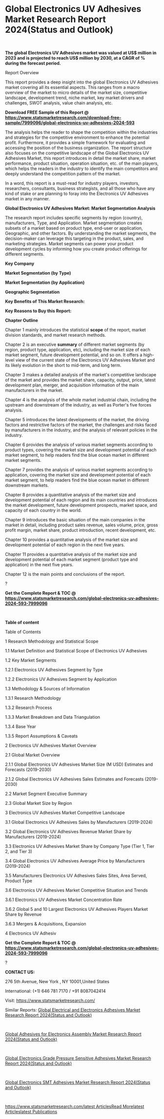 <h1>Global Electronics UV Adhesives Market Research Report 2024(Status and Outlook)</h1><br/><p><strong>The global Electronics UV Adhesives market was valued at US$ million in 2023 and is projected to reach US$ million by 2030, at a <strong>CAGR</strong> of % during the forecast period.</strong></p>
 
 
 
 <p>Report Overview</p>
 
 
 
 <p>This report provides a deep insight into the global Electronics UV Adhesives market covering all its essential aspects. This ranges from a macro overview of the market to micro details of the market size, competitive landscape, development trend, niche market, key market drivers and challenges, SWOT analysis, value chain analysis, etc.</p>
 
 
 
 <p><strong>Download FREE Sample of this Report @ <a href="https://www.statsmarketresearch.com/download-free-sample/7999096/global-electronics-uv-adhesives-2024-593">https://www.statsmarketresearch.com/download-free-sample/7999096/global-electronics-uv-adhesives-2024-593</a></strong></p>
 
 
 
 <p>The analysis helps the reader to shape the competition within the industries and strategies for the competitive environment to enhance the potential profit. Furthermore, it provides a simple framework for evaluating and accessing the position of the business organization. The report structure also focuses on the competitive landscape of the Global Electronics UV Adhesives Market, this report introduces in detail the market share, market performance, product situation, operation situation, etc. of the main players, which helps the readers in the industry to identify the main competitors and deeply understand the competition pattern of the market.</p>
 
 
 
 <p>In a word, this report is a must-read for industry players, investors, researchers, consultants, business strategists, and all those who have any kind of stake or are planning to foray into the Electronics UV Adhesives market in any manner.</p>
 
 
 
 <p><strong>Global Electronics UV Adhesives Market: Market Segmentation Analysis</strong></p>
 
 
 
 <p>The research report includes specific segments by region (country), manufacturers, Type, and Application. Market segmentation creates subsets of a market based on product type, end-user or application, Geographic, and other factors. By understanding the market segments, the decision-maker can leverage this targeting in the product, sales, and marketing strategies. Market segments can power your product development cycles by informing how you create product offerings for different segments.</p>
 
 
 
 <p><strong>Key Company</strong></p>
 
 
 
 <p><strong>Market Segmentation (by Type)</strong></p>
 
 
 
 <p><strong>Market Segmentation (<strong>by Application</strong>)</strong></p>
 
 
 
 <p><strong>Geographic Segmentation</strong></p>
 
 
 
 <p><strong>Key Benefits of This Market Research:</strong></p>
 
 
 
 <p><strong>Key <strong>Reasons to Buy</strong> this Report:</strong></p>
 
 
 
 <p><strong>Chapter Outline</strong></p>
 
 
 
 <p>Chapter 1 mainly introduces the statistical <strong>scope</strong> of the report, market division standards, and market research methods.</p>
 
 
 
 <p>Chapter 2 is an executive <strong>summary</strong> of different market segments (by region, product type, application, etc), including the market size of each market segment, future development potential, and so on. It offers a high-level view of the current state of the Electronics UV Adhesives Market and its likely evolution in the short to mid-term, and long term.</p>
 
 
 
 <p>Chapter 3 makes a detailed analysis of the market&#39;s competitive landscape of the market and provides the market share, capacity, output, price, latest development plan, merger, and acquisition information of the main manufacturers in the market.</p>
 
 
 
 <p>Chapter 4 is the analysis of the whole market industrial chain, including the upstream and downstream of the industry, as well as Porter&#39;s five forces analysis.</p>
 
 
 
 <p>Chapter 5 introduces the latest developments of the market, the driving factors and restrictive factors of the market, the challenges and risks faced by manufacturers in the industry, and the analysis of relevant policies in the industry.</p>
 
 
 
 <p>Chapter 6 provides the analysis of various market segments according to product types, covering the market size and development potential of each market segment, to help readers find the blue ocean market in different market segments.</p>
 
 
 
 <p>Chapter 7 provides the analysis of various market segments according to application, covering the market size and development potential of each market segment, to help readers find the blue ocean market in different downstream markets.</p>
 
 
 
 <p>Chapter 8 provides a quantitative analysis of the market size and development potential of each region and its main countries and introduces the market development, future development prospects, market space, and capacity of each country in the world.</p>
 
 
 
 <p>Chapter 9 introduces the basic situation of the main companies in the market in detail, including product sales revenue, sales volume, price, gross profit margin, market share, product introduction, recent development, etc.</p>
 
 
 
 <p>Chapter 10 provides a quantitative analysis of the market size and development potential of each region in the next five years.</p>
 
 
 
 <p>Chapter 11 provides a quantitative analysis of the market size and development potential of each market segment (product type and application) in the next five years.</p>
 
 
 
 <p>Chapter 12 is the main points and conclusions of the report.</p>
 
 
 
 <p>? </p>
 
 
 
 <div><b>Get the Complete Report & TOC @ <a href="https://www.statsmarketresearch.com/global-electronics-uv-adhesives-2024-593-7999096">https://www.statsmarketresearch.com/global-electronics-uv-adhesives-2024-593-7999096</a></b></div>
 
 
 
 <p><br />
 
 <b>Table of content</b></p>
 
 
 
 <p>Table of Contents<br />
 
 1 Research Methodology and Statistical Scope<br />
 
 1.1 Market Definition and Statistical Scope of Electronics UV Adhesives<br />
 
 1.2 Key Market Segments<br />
 
 1.2.1 Electronics UV Adhesives Segment by Type<br />
 
 1.2.2 Electronics UV Adhesives Segment by Application<br />
 
 1.3 Methodology & Sources of Information<br />
 
 1.3.1 Research Methodology<br />
 
 1.3.2 Research Process<br />
 
 1.3.3 Market Breakdown and Data Triangulation<br />
 
 1.3.4 Base Year<br />
 
 1.3.5 Report Assumptions & Caveats<br />
 
 2 Electronics UV Adhesives Market Overview<br />
 
 2.1 Global Market Overview<br />
 
 2.1.1 Global Electronics UV Adhesives Market Size (M USD) Estimates and Forecasts (2019-2030)<br />
 
 2.1.2 Global Electronics UV Adhesives Sales Estimates and Forecasts (2019-2030)<br />
 
 2.2 Market Segment Executive Summary<br />
 
 2.3 Global Market Size by Region<br />
 
 3 Electronics UV Adhesives Market Competitive Landscape<br />
 
 3.1 Global Electronics UV Adhesives Sales by Manufacturers (2019-2024)<br />
 
 3.2 Global Electronics UV Adhesives Revenue Market Share by Manufacturers (2019-2024)<br />
 
 3.3 Electronics UV Adhesives Market Share by Company Type (Tier 1, Tier 2, and Tier 3)<br />
 
 3.4 Global Electronics UV Adhesives Average Price by Manufacturers (2019-2024)<br />
 
 3.5 Manufacturers Electronics UV Adhesives Sales Sites, Area Served, Product Type<br />
 
 3.6 Electronics UV Adhesives Market Competitive Situation and Trends<br />
 
 3.6.1 Electronics UV Adhesives Market Concentration Rate<br />
 
 3.6.2 Global 5 and 10 Largest Electronics UV Adhesives Players Market Share by Revenue<br />
 
 3.6.3 Mergers & Acquisitions, Expansion<br />
 
 4 Electronics UV Adhesiv</p>
 
 
 
 <div><b>Get the Complete Report & TOC @ <a href="https://www.statsmarketresearch.com/global-electronics-uv-adhesives-2024-593-7999096">https://www.statsmarketresearch.com/global-electronics-uv-adhesives-2024-593-7999096</a></b></div>
 
 
 
 <p>? </p>
 
 
 
 <p><b>CONTACT US:</b><br />
 
 276 5th Avenue, New York , NY 10001,United States<br />
 
 International: (+1) 646 781 7170 / +91 8087042414<br />
 
 Visit: <a href="https://www.statsmarketresearch.com/">https://www.statsmarketresearch.com/</a><br />
 
 Similar Reports: <a href="https://www.statsmarketresearch.com/global-electronics-uv-adhesives-2024-593-7999096">Global Electrical and Electronics Adhesives Market Research Report 2024(Status and Outlook)</a><br />
 
 <br />
 
 <a href="https://www.statsmarketresearch.com/global-electronics-uv-adhesives-2024-593-7999096">Global Adhesives for Electronics Assembly Market Research Report 2024(Status and Outlook)</a><br />
 
 <br />
 
 <a href="https://www.statsmarketresearch.com/global-electronics-uv-adhesives-2024-593-7999096">Global Electronics Grade Pressure Sensitive Adhesives Market Research Report 2024(Status and Outlook)</a><br />
 
 <br />
 
 <a href="https://www.statsmarketresearch.com/global-electronics-uv-adhesives-2024-593-7999096">Global Electronics SMT Adhesives Market Research Report 2024(Status and Outlook)</a><br />
 
 <br />
 
 <a href="https://gyeongbokgung.com">https://www.statsmarketresearch.com/</a><a href="https://hallyeomaritime.com">latest Articles</a><a href="https://jingwansa.com">Read More</a><a href="https://nguoiviet.jp/">latest Articles</a><a href="https://www.intelmarketresearch.com/">latest Publications</a></p>